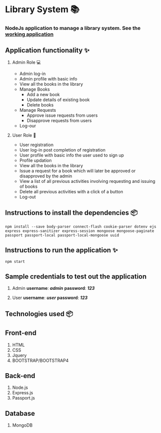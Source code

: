 # Library System :books:
### NodeJs application to manage a library system. See the [working application](https://node-library-service.herokuapp.com/)

## Application functionality :sparkles:
1. Admin Role :computer:
   - Admin log-in
   - Admin profile with basic info
   - View all the books in the library
   - Manage Books
     - Add a new book
     - Update details of existing book
     - Delete books
   - Manage Requests
     - Approve issue requests from users
     - Disapprove requests from users
   - Log-our

2. User Role :bust_in_silhouette:
   - User registration
   - User log-in post completion of registration
   - User profile with basic info the user used to sign up
   - Profile updation 
   - View all the books in the library
   - Issue a request for a book which will later be approved or disapproved by the admin
   - View a list of all previous activities involving requesting and issuing of books
   - Delete all previous activities with a click of a button
   - Log-out    


## Instructions to install the dependencies :package:
```
npm install --save body-parser connect-flash cookie-parser dotenv ejs express express-sanitizer express-session mongoose mongoose-paginate passport passport-local passport-local-mongoose uuid
```

## Instructions to run the application :sparkles:
```
npm start
```

## Sample credentials to test out the application
1. Admin
**username**: **_admin_**
**password**: **_123_**  

2. User
**username**: **_user_**
**password**: **_123_**  


## Technologies used :package: 
## Front-end 
1. HTML
2. CSS
3. Jquery
4. BOOTSTRAP/BOOTSTRAP4

## Back-end
1. Node.js
2. Express.js
3. Passport.js

## Database
1. MongoDB

